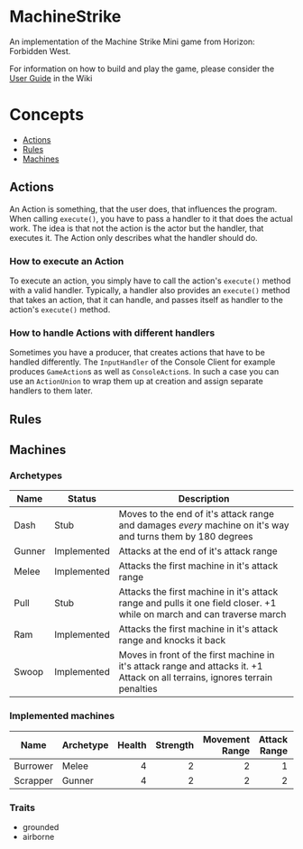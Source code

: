 # MachineStrike
An implementation of the Machine Strike Mini game from Horizon: Forbidden West.

For information on how to build and play the game, please consider the [User Guide](https://github.com/Rhagon/MachineStrike/wiki/User-Guide) in the Wiki

# Concepts
- [Actions](#actions)
- [Rules](#rules)
- [Machines](#machines)

## Actions
An Action is something, that the user does, that influences the program.
When calling `execute()`, you have to pass a handler to it that does the actual work.
The idea is that not the action is the actor but the handler, that executes it.
The Action only describes what the handler should do.

### How to execute an Action
To execute an action, you simply have to call the action's `execute()` method with a valid handler.
Typically, a handler also provides an `execute()` method that takes an action, that it can handle,
and passes itself as handler to the action's `execute()` method.

### How to handle Actions with different handlers
Sometimes you have a producer, that creates actions that have to be handled differently.
The `InputHandler` of the Console Client for example produces `GameAction`s
as well as `ConsoleAction`s. In such a case you can use an `ActionUnion` to wrap them up
at creation and assign separate handlers to them later.

## Rules

## Machines

### Archetypes

| Name   | Status      | Description                                                                                                                   |
|--------|-------------|-------------------------------------------------------------------------------------------------------------------------------|
| Dash   | Stub        | Moves to the end of it's attack range and damages *every* machine on it's way and turns them by 180 degrees                   |
| Gunner | Implemented | Attacks at the end of it's attack range                                                                                       |
| Melee  | Implemented | Attacks the first machine in it's attack range                                                                                |
| Pull   | Stub        | Attacks the first machine in it's attack range and pulls it one field closer. +1 while on march and can traverse march        |
| Ram    | Implemented | Attacks the first machine in it's attack range and knocks it back                                                             |
| Swoop  | Implemented | Moves in front of the first machine in it's attack range and attacks it. +1 Attack on all terrains, ignores terrain penalties |

### Implemented machines

| Name     | Archetype | Health | Strength | Movement Range | Attack Range | Victory Points | Ability |
|----------|-----------|-------:|---------:|---------------:|-------------:|---------------:|---------|
| Burrower | Melee     |      4 |        2 |              2 |            1 |              1 | None    |
| Scrapper | Gunner    |      4 |        2 |              2 |            2 |              1 | None    |

### Traits

- grounded
- airborne
